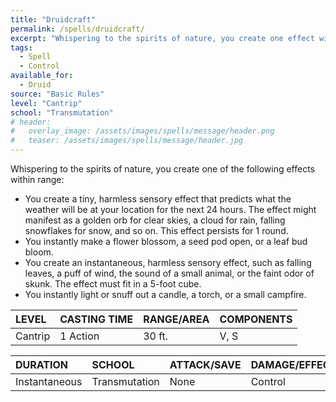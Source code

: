 ```yaml
---
title: "Druidcraft"
permalink: /spells/druidcraft/
excerpt: "Whispering to the spirits of nature, you create one effect within range."
tags:
  - Spell
  - Control
available_for:
  - Druid
source: "Basic Rules"
level: "Cantrip"
school: "Transmutation"
# header:
#   overlay_image: /assets/images/spells/message/header.png
#   teaser: /assets/images/spells/message/header.jpg
---
```


Whispering to the spirits of nature, you create one of the following effects within range:

- You create a tiny, harmless sensory effect that predicts what the weather will be at your location for the next 24 hours. The effect might manifest as a golden orb for clear skies, a cloud for rain, falling snowflakes for snow, and so on. This effect persists for 1 round.
- You instantly make a flower blossom, a seed pod open, or a leaf bud bloom.
- You create an instantaneous, harmless sensory effect, such as falling leaves, a puff of wind, the sound of a small animal, or the faint odor of skunk. The effect must fit in a 5-foot cube.
- You instantly light or snuff out a candle, a torch, or a small campfire.

| LEVEL          | CASTING TIME   | RANGE/AREA     | COMPONENTS     |
| :------------- | :------------- | :------------- | :------------- |
| Cantrip        | 1 Action       | 30 ft.         | V, S           |

| DURATION       | SCHOOL         | ATTACK/SAVE    | DAMAGE/EFFECT  |
| :------------- | :------------- | :------------- | :------------- |
| Instantaneous  | Transmutation  | None           | Control        |
